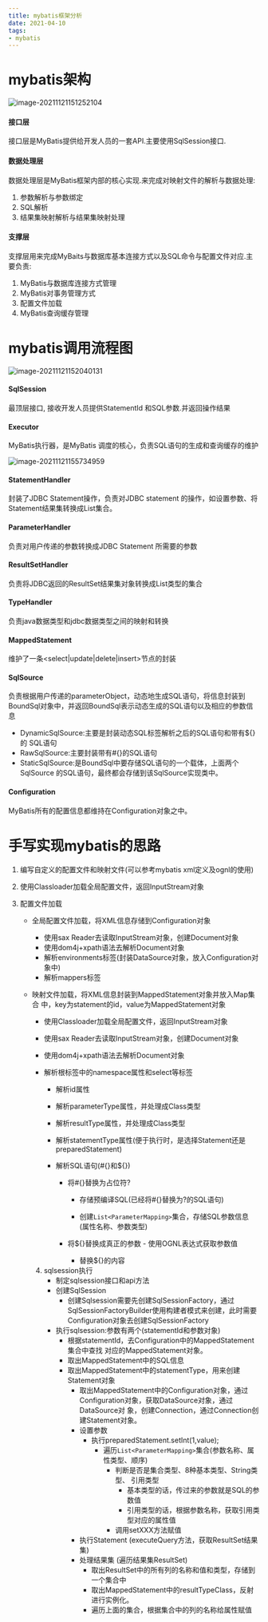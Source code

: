 ```yaml
---
title: mybatis框架分析
date: 2021-04-10
tags:
- mybatis
---
```


# mybatis架构

![image-20211121151252104](image-20211121151252104.png)

#### 接口层

接口层是MyBatis提供给开发人员的一套API.主要使用SqlSession接口.

#### 数据处理层

数据处理层是MyBatis框架内部的核心实现.来完成对映射文件的解析与数据处理: 

1. 参数解析与参数绑定
2. SQL解析
3. 结果集映射解析与结果集映射处理

#### 支撑层

支撑层用来完成MyBaits与数据库基本连接方式以及SQL命令与配置文件对应.主要负责:

1. MyBatis与数据库连接方式管理
2. MyBatis对事务管理方式 
3. 配置文件加载 
4. MyBatis查询缓存管理

# mybatis调用流程图

![image-20211121152040131](image-20211121152040131.png)

#### SqlSession

最顶层接口, 接收开发人员提供StatementId 和SQL参数.并返回操作结果

#### Executor

MyBatis执行器，是MyBatis 调度的核心，负责SQL语句的生成和查询缓存的维护

![image-20211121155734959](image-20211121155734959.png)

#### StatementHandler

封装了JDBC Statement操作，负责对JDBC statement 的操作，如设置参数、将 Statement结果集转换成List集合。

#### ParameterHandler

负责对用户传递的参数转换成JDBC Statement 所需要的参数

#### ResultSetHandler

负责将JDBC返回的ResultSet结果集对象转换成List类型的集合

#### TypeHandler

负责java数据类型和jdbc数据类型之间的映射和转换

#### MappedStatement

维护了一条<select|update|delete|insert>节点的封装

#### SqlSource

负责根据用户传递的parameterObject，动态地生成SQL语句，将信息封装到 BoundSql对象中，并返回BoundSql表示动态生成的SQL语句以及相应的参数信息

- DynamicSqlSource:主要是封装动态SQL标签解析之后的SQL语句和带有${}的 SQL语句
- RawSqlSource:主要封装带有#{}的SQL语句 
- StaticSqlSource:是BoundSql中要存储SQL语句的一个载体，上面两个SqlSource 的SQL语句，最终都会存储到该SqlSource实现类中。

#### Configuration

MyBatis所有的配置信息都维持在Configuration对象之中。

# 手写实现mybatis的思路

1. 编写自定义的配置文件和映射文件(可以参考mybatis xml定义及ognl的使用)

2. 使用Classloader加载全局配置文件，返回InputStream对象 

3. 配置文件加载

   - 全局配置文件加载，将XML信息存储到Configuration对象

     - 使用sax Reader去读取InputStream对象，创建Document对象 
     - 使用dom4j+xpath语法去解析Document对象 
     - 解析environments标签(封装DataSource对象，放入Configuration对象中)
     - 解析mappers标签
     
   - 映射文件加载，将XML信息封装到MappedStatement对象并放入Map集合 中，key为statement的id，value为MappedStatement对象
   
     - 使用Classloader加载全局配置文件，返回InputStream对象 
     
     - 使用sax Reader去读取InputStream对象，创建Document对象 
     
     - 使用dom4j+xpath语法去解析Document对象 
     
     - 解析根标签中的namespace属性和select等标签
     
       - 解析id属性
     
       - 解析parameterType属性，并处理成Class类型 
       - 解析resultType属性，并处理成Class类型 
     
       - 解析statementType属性(便于执行时，是选择Statement还是 preparedStatement)
       - 解析SQL语句(#{}和${})
         - 将#{}替换为占位符? 
     
           - 存储预编译SQL(已经将#{}替换为?的SQL语句) 
     
           - 创建`List<ParameterMapping>`集合，存储SQL参数信息 (属性名称、参数类型)
         - 将${}替换成真正的参数 
               - 使用OGNL表达式获取参数值 
           
           - 替换${}的内容
     
     4. sqlsession执行 
        - 制定sqlsession接口和api方法 
        - 创建SqlSession
          - 创建Sqlsession需要先创建SqlSessionFactory，通过 SqlSessionFactoryBuilder使用构建者模式来创建，此时需要 Configuration对象去创建SqlSessionFactory
        - 执行sqlsession:参数有两个(statementId和参数对象)
          - 根据statementId，去Configuration中的MappedStatement集合中查找 对应的MappedStatement对象。
          - 取出MappedStatement中的SQL信息 
          - 取出MappedStatement中的statementType，用来创建Statement对象
            - 取出MappedStatement中的Configuration对象，通过 Configuration对象，获取DataSource对象，通过DataSource对 象，创建Connection，通过Connection创建Statement对象。 
            - 设置参数
              - 执行preparedStatement.setInt(1,value); 
                - 遍历`List<ParameterMapping>`集合(参数名称、属性类型、顺序)
                  - 判断是否是集合类型、8种基本类型、String类型、 引用类型
                    - 基本类型的话，传过来的参数就是SQL的参数值 
                    - 引用类型的话，根据参数名称，获取引用类型对应的属性值
                  - 调用setXXX方法赋值
            - 执行Statement (executeQuery方法，获取ResultSet结果集)
            - 处理结果集 (遍历结果集ResultSet)
              - 取出ResultSet中的所有列的名称和值和类型，存储到一个集合中 
              - 取出MappedStatement中的resultTypeClass，反射进行实例化。 
              - 遍历上面的集合，根据集合中的列的名称给属性赋值
